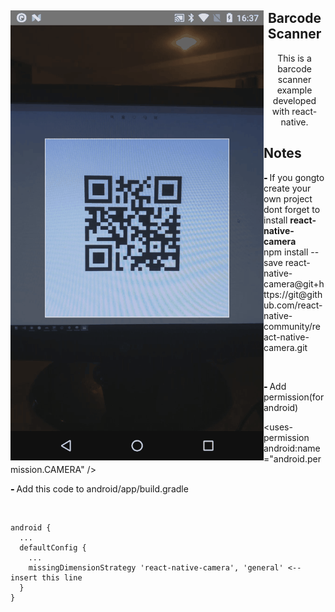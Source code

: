 <div>
  <div>
<img src="https://raw.githubusercontent.com/caglardurmus/BarcodeScanner/master/Myapp.gif" alt="demo" style="max-width:100%;" align="left"></div>

<div>
<h2 align="center"> Barcode Scanner </h2> 
<p align="center">This is a barcode scanner example developed with react-native.</p>
<h2>Notes</h2> 

  <p><span style="font-weight: 900;"> - </span>If you gongto create your own project dont forget to install <b>react-native-camera</b> </br>
  npm install --save react-native-camera@git+https://git@github.com/react-native-community/react-native-camera.git</p></br>
  <p><span style="font-weight: 900;"> - </span>Add permission(for android) </p>
  &lt;uses-permission android:name="android.permission.CAMERA" /&gt;</li></br>
   <p><span style="font-weight: 900;"> - </span>Add this code to android/app/build.gradle</p></br>
  <pre><code>android {
  ...
  defaultConfig {
    ...
    missingDimensionStrategy 'react-native-camera', 'general' &lt;-- insert this line
  }
}
</code></pre>
</div>
</div>
